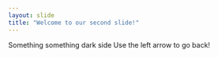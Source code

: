```yaml
---
layout: slide
title: "Welcome to our second slide!"
---
```

Something something dark side
Use the left arrow to go back!
